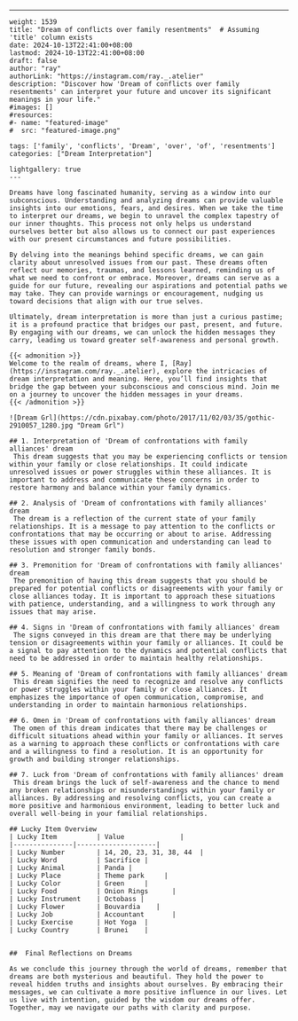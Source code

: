 ---
    weight: 1539
    title: "Dream of conflicts over family resentments"  # Assuming 'title' column exists
    date: 2024-10-13T22:41:00+08:00
    lastmod: 2024-10-13T22:41:00+08:00
    draft: false
    author: "ray"
    authorLink: "https://instagram.com/ray._.atelier"
    description: "Discover how 'Dream of conflicts over family resentments' can interpret your future and uncover its significant meanings in your life."
    #images: []
    #resources:
    #- name: "featured-image"
    #  src: "featured-image.png"
    
    tags: ['family', 'conflicts', 'Dream', 'over', 'of', 'resentments']
    categories: ["Dream Interpretation"]
    
    lightgallery: true
    ---
    
    Dreams have long fascinated humanity, serving as a window into our subconscious. Understanding and analyzing dreams can provide valuable insights into our emotions, fears, and desires. When we take the time to interpret our dreams, we begin to unravel the complex tapestry of our inner thoughts. This process not only helps us understand ourselves better but also allows us to connect our past experiences with our present circumstances and future possibilities.
    
    By delving into the meanings behind specific dreams, we can gain clarity about unresolved issues from our past. These dreams often reflect our memories, traumas, and lessons learned, reminding us of what we need to confront or embrace. Moreover, dreams can serve as a guide for our future, revealing our aspirations and potential paths we may take. They can provide warnings or encouragement, nudging us toward decisions that align with our true selves.
    
    Ultimately, dream interpretation is more than just a curious pastime; it is a profound practice that bridges our past, present, and future. By engaging with our dreams, we can unlock the hidden messages they carry, leading us toward greater self-awareness and personal growth.
    
    {{< admonition >}}
    Welcome to the realm of dreams, where I, [Ray](https://instagram.com/ray._.atelier), explore the intricacies of dream interpretation and meaning. Here, you’ll find insights that bridge the gap between your subconscious and conscious mind. Join me on a journey to uncover the hidden messages in your dreams.
    {{< /admonition >}}
    
    ![Dream Grl](https://cdn.pixabay.com/photo/2017/11/02/03/35/gothic-2910057_1280.jpg "Dream Grl")
    
    ## 1. Interpretation of 'Dream of confrontations with family alliances' dream
     This dream suggests that you may be experiencing conflicts or tension within your family or close relationships. It could indicate unresolved issues or power struggles within these alliances. It is important to address and communicate these concerns in order to restore harmony and balance within your family dynamics.
    
    ## 2. Analysis of 'Dream of confrontations with family alliances' dream
     The dream is a reflection of the current state of your family relationships. It is a message to pay attention to the conflicts or confrontations that may be occurring or about to arise. Addressing these issues with open communication and understanding can lead to resolution and stronger family bonds.
    
    ## 3. Premonition for 'Dream of confrontations with family alliances' dream
     The premonition of having this dream suggests that you should be prepared for potential conflicts or disagreements with your family or close alliances today. It is important to approach these situations with patience, understanding, and a willingness to work through any issues that may arise.
    
    ## 4. Signs in 'Dream of confrontations with family alliances' dream
     The signs conveyed in this dream are that there may be underlying tension or disagreements within your family or alliances. It could be a signal to pay attention to the dynamics and potential conflicts that need to be addressed in order to maintain healthy relationships.
    
    ## 5. Meaning of 'Dream of confrontations with family alliances' dream
     This dream signifies the need to recognize and resolve any conflicts or power struggles within your family or close alliances. It emphasizes the importance of open communication, compromise, and understanding in order to maintain harmonious relationships.
    
    ## 6. Omen in 'Dream of confrontations with family alliances' dream
     The omen of this dream indicates that there may be challenges or difficult situations ahead within your family or alliances. It serves as a warning to approach these conflicts or confrontations with care and a willingness to find a resolution. It is an opportunity for growth and building stronger relationships.
    
    ## 7. Luck from 'Dream of confrontations with family alliances' dream
     This dream brings the luck of self-awareness and the chance to mend any broken relationships or misunderstandings within your family or alliances. By addressing and resolving conflicts, you can create a more positive and harmonious environment, leading to better luck and overall well-being in your familial relationships.
    
    ## Lucky Item Overview
    | Lucky Item          | Value              |
    |---------------|--------------------|
    | Lucky Number        | 14, 20, 23, 31, 38, 44  |
    | Lucky Word          | Sacrifice |
    | Lucky Animal        | Panda |
    | Lucky Place         | Theme park     |
    | Lucky Color         | Green     |
    | Lucky Food          | Onion Rings      |
    | Lucky Instrument    | Octobass |
    | Lucky Flower        | Bouvardia    |
    | Lucky Job           | Accountant       |
    | Lucky Exercise      | Hot Yoga  |
    | Lucky Country       | Brunei    |
    
    
    ##  Final Reflections on Dreams
    
    As we conclude this journey through the world of dreams, remember that dreams are both mysterious and beautiful. They hold the power to reveal hidden truths and insights about ourselves. By embracing their messages, we can cultivate a more positive influence in our lives. Let us live with intention, guided by the wisdom our dreams offer. Together, may we navigate our paths with clarity and purpose.
    